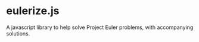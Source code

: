 # eulerize.js
A javascript library to help solve Project Euler problems, with accompanying solutions.
